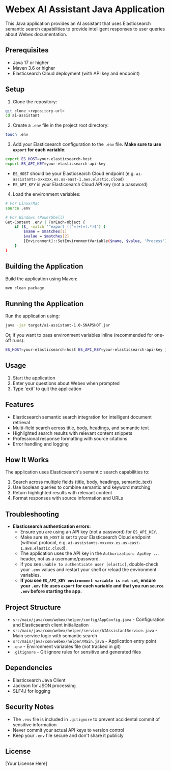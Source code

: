 # Webex AI Assistant Java Application

This Java application provides an AI assistant that uses Elasticsearch semantic search capabilities to provide intelligent responses to user queries about Webex documentation.

## Prerequisites

- Java 17 or higher
- Maven 3.6 or higher
- Elasticsearch Cloud deployment (with API key and endpoint)

## Setup

1. Clone the repository:
```bash
git clone <repository-url>
cd ai-assistant
```

2. Create a `.env` file in the project root directory:
```bash
touch .env
```

3. Add your Elasticsearch configuration to the `.env` file. **Make sure to use `export` for each variable**:
```bash
export ES_HOST=your-elasticsearch-host
export ES_API_KEY=your-elasticsearch-api-key
```
- `ES_HOST` should be your Elasticsearch Cloud endpoint (e.g. `ai-assistants-xxxxxx.es.us-east-1.aws.elastic.cloud`)
- `ES_API_KEY` is your Elasticsearch Cloud API key (not a password)

4. Load the environment variables:
```bash
# For Linux/Mac
source .env

# For Windows (PowerShell)
Get-Content .env | ForEach-Object {
    if ($_ -match '^export ([^=]+)=(.*)$') {
        $name = $matches[1]
        $value = $matches[2]
        [Environment]::SetEnvironmentVariable($name, $value, 'Process')
    }
}
```

## Building the Application

Build the application using Maven:
```bash
mvn clean package
```

## Running the Application

Run the application using:
```bash
java -jar target/ai-assistant-1.0-SNAPSHOT.jar
```

Or, if you want to pass environment variables inline (recommended for one-off runs):
```bash
ES_HOST=your-elasticsearch-host ES_API_KEY=your-elasticsearch-api-key java -jar target/ai-assistant-1.0-SNAPSHOT.jar
```

## Usage

1. Start the application
2. Enter your questions about Webex when prompted
3. Type 'exit' to quit the application

## Features

- Elasticsearch semantic search integration for intelligent document retrieval
- Multi-field search across title, body, headings, and semantic text
- Highlighted search results with relevant content snippets
- Professional response formatting with source citations
- Error handling and logging

## How It Works

The application uses Elasticsearch's semantic search capabilities to:
1. Search across multiple fields (title, body, headings, semantic_text)
2. Use boolean queries to combine semantic and keyword matching
3. Return highlighted results with relevant content
4. Format responses with source information and URLs

## Troubleshooting

- **Elasticsearch authentication errors:**
    - Ensure you are using an API key (not a password) for `ES_API_KEY`.
    - Make sure `ES_HOST` is set to your Elasticsearch Cloud endpoint (without protocol, e.g. `ai-assistants-xxxxxx.es.us-east-1.aws.elastic.cloud`).
    - The application uses the API key in the `Authorization: ApiKey ...` header, not as a username/password.
    - If you see `unable to authenticate user [elastic]`, double-check your `.env` values and restart your shell or reload the environment variables.
    - **If you see `ES_API_KEY environment variable is not set`, ensure your `.env` file uses `export` for each variable and that you run `source .env` before starting the app.**

## Project Structure

- `src/main/java/com/webex/helper/config/AppConfig.java` - Configuration and Elasticsearch client initialization
- `src/main/java/com/webex/helper/service/AIAssistantService.java` - Main service logic with semantic search
- `src/main/java/com/webex/helper/Main.java` - Application entry point
- `.env` - Environment variables file (not tracked in git)
- `.gitignore` - Git ignore rules for sensitive and generated files

## Dependencies

- Elasticsearch Java Client
- Jackson for JSON processing
- SLF4J for logging

## Security Notes

- The `.env` file is included in `.gitignore` to prevent accidental commit of sensitive information
- Never commit your actual API keys to version control
- Keep your `.env` file secure and don't share it publicly

## License

[Your License Here] 